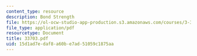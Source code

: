```yaml
---
content_type: resource
description: Bond Strength
file: https://ol-ocw-studio-app-production.s3.amazonaws.com/courses/3-37-welding-and-joining-processes-fall-2002/15d1ad7edaf8a60be7ad51059c1875aa_33703.pdf
file_type: application/pdf
resourcetype: Document
title: 33703.pdf
uid: 15d1ad7e-daf8-a60b-e7ad-51059c1875aa
---
```

